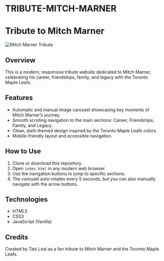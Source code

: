 # TRIBUTE-MITCH-MARNER
# Tribute to Mitch Marner 

![Mitch Marner Tribute](https://encrypted-tbn2.gstatic.com/licensed-image?q=tbn:ANd9GcT973IgOCIYSxsfBlWO2eSTTKSDIszMfSfRV4zq08T2QC-rIQYog-thXd_kNu9w3YpwF9JtQGtn-qzwjO4)

## Overview

This is a modern, responsive tribute website dedicated to Mitch Marner, celebrating his career, friendships, family, and legacy with the Toronto Maple Leafs.

## Features

- Automatic and manual image carousel showcasing key moments of Mitch Marner’s journey.
- Smooth scrolling navigation to the main sections: Career, Friendships, Family, and Legacy.
- Clean, dark-themed design inspired by the Toronto Maple Leafs colors.
- Mobile-friendly layout and accessible navigation.

## How to Use

1. Clone or download this repository.
2. Open `index.html` in any modern web browser.
3. Use the navigation buttons to jump to specific sections.
4. The carousel auto-rotates every 5 seconds, but you can also manually navigate with the arrow buttons.

## Technologies

- HTML5
- CSS3
- JavaScript (Vanilla)

## Credits

Created by Tais Leal as a fan tribute to Mitch Marner and the Toronto Maple Leafs.


